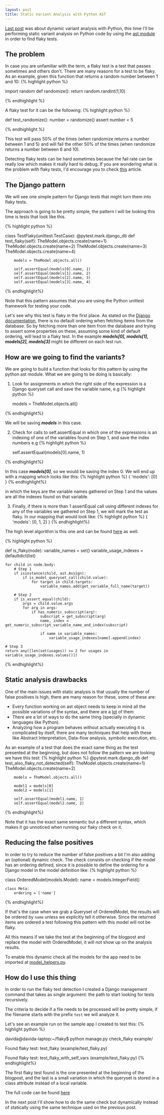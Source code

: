 ```yaml
---
layout: post
title: Static Variant Analysis with Python AST
---
```


[Last post](https://daviddanielarch.github.io/Dinamic-Variant-Analysis/) was about dynamic variant analysis with Python, this time I'll be performing static variant analysis on Python code by using the [ast module](https://docs.python.org/3.7/library/ast.html) in order to find flaky tests. 

## The problem
In case you are unfamiliar with the term, a flaky test is a test that passes sometimes and others don't. There are many reasons for a test to be flaky.
As an example, given this function that returns a random number between 1 and 10:
{% highlight python %}

import random
def randomize():
    return random.randint(1,10)

{% endhighlight %}

A flaky test for it can be the following:
{% highlight python %}

def test_randomize():
    number = randomize()
    assert number < 5

{% endhighlight %}

This test will pass 50% of the times (when randomize returns a number between 1 and 5) and will fail the other 50% of the times (when randomize returns a number between 6 and 10).

Detecting flaky tests can be hard sometimes because the fail rate can be really low which makes it really hard to debug.
If you are wondering what is the problem with flaky tests, I'd encourage you to check [this](https://martinfowler.com/articles/nonDeterminism.html) article.
     
## The Django pattern

We will see one simple pattern for Django tests that might turn them into flaky tests.

The approach is going to be pretty simple, the pattern I will be looking this time is tests that look like this.

{% highlight python %}

class TestFlaky(unittest.TestCase):
    @pytest.mark.django_db
    def test_flaky(self):
        TheModel.objects.create(name=1)
        TheModel.objects.create(name=2)
        TheModel.objects.create(name=3)
        TheModel.objects.create(name=4)

        models = TheModel.objects.all()

        self.assertEqual(models[0].name, 1)
        self.assertEqual(models[1].name, 2)
        self.assertEqual(models[2].name, 3)
        self.assertEqual(models[3].name, 4)
    
{% endhighlight%}

Note that this pattern assumes that you are using the Python unittest framework for testing your code.
 
Let's see why this test is flaky in the first place. As stated on the [Django documentation](https://docs.djangoproject.com/en/3.0/ref/models/options/#ordering), 
there is no default ordering when fetching items from the database. So by fetching more than one item from the database 
and trying to assert some properties on these, assuming some kind of default ordering, will lead to a flaky test. 
 In the example ***models[0], models[1], models[2], models[3]*** might be different on each test run.

## How are we going to find the variants?

We are going to build a function that looks for this pattern by using the python ast module.
What we are going to be doing is basically:

1) Look for assignments in which the right side of the expression is a Django queryset call and save the variable name, e.g
 {% highlight python %}

    models = TheModel.objects.all()

{% endhighlight%}

We will be saving ***models*** in this case.

2) Check for calls to self.assertEqual in which one of the expressions is an indexing of one of the variables found on Step 1, and save the index numbers e.g
 {% highlight python %}
 
    self.assertEqual(models[0].name, 1)
    
{% endhighlight%}

In this case ***models[0]***, so we would be saving the index 0. We will end up with a mapping which looks like this:
{% highlight python %}
    {
        'models': [0]
    }
{% endhighlight%}

in which the keys are the variable names gathered on Step 1 and the values are all the indexes found on that variable. 

3) Finally, if there is more than 1 assertEqual call using different indexes for any of the variables we gathered on Step 1, we will mark the test as flaky. 
 In our mapping that would look like:
 {% highlight python %}
    {
        'models': [0, 1, 2]
    }
{% endhighlight%}
    
The high level algorithm is this one and can be found [here](https://github.com/daviddanielarch/static_variant_analysis/blob/master/flaky/check/analyze.py) as well.

 {% highlight python %}
 
 def is_flaky(node):
    variable_names = set()
    variable_usage_indexes = defaultdict(list)

    for child in node.body:
        # Step 1
        if isinstance(child, ast.Assign):
            if is_model_queryset_call(child.value):
                for target in child.targets:
                    variable_names.add(get_variable_full_name(target))

        # Step 2
        if is_assert_equal(child):
            args = child.value.args
            for arg in args:
                if has_numeric_subscript(arg):
                    subscript = get_subscript(arg)
                    name, index = get_numeric_subscript_variable_name_and_index(subscript)

                    if name in variable_names:
                        variable_usage_indexes[name].append(index)

    # Step 3
    return any([len(set(usages)) >= 2 for usages in variable_usage_indexes.values()])

{% endhighlight%}

## Static analysis drawbacks

One of the main issues with static analysis is that usually the number of false positives is high, there are many reason for these, some of these are:
* Every function working on ast object needs to keep in mind all the possible variations of the syntax, and there are a [lot](https://docs.python.org/3.7/library/ast.html#abstract-grammar) of them
* There are a lot of ways to do the same thing (specially in dynamic languages like Python).
* Analyzing how a program behaves without actually executing it is complicated by itself, there are many techniques that help with these like Abstract Interpretation, Data-flow analysis, symbolic execution, etc.

As an example of a test that does the exact same thing as the test presented at the beginning, but does not follow the pattern
we are looking we have this test:
 {% highlight python %}
     @pytest.mark.django_db
    def test_also_flaky_not_detected(self):
        TheModel.objects.create(name=1)
        TheModel.objects.create(name=2)

        models = TheModel.objects.all()

        model1 = models[0]
        model2 = models[1]

        self.assertEqual(model1.name, 1)
        self.assertEqual(model2.name, 2)
{% endhighlight%}

Note that it has the exact same semantic but a different syntax, which makes it go unnoticed when running our flaky check on it.

## Reducing the false positives 

In order to try to reduce the number of false positives a bit I'm also adding an (optional) dynamic check. 
The check consists on checking if the model has an ordering defined, since it is possible to define the ordering for a Django model in the model definition like:
 {% highlight python %}
 
class OrderedModel(models.Model):
    name = models.IntegerField()

    class Meta:
        ordering = ['name']

{% endhighlight%}


If that's the case when we grab a Queryset of OrderedModel, the results will be ordered by `name` unless we explicitly tell it otherwise.
Since the returned items are ordered a test following this pattern with this model will not be flaky.

All this means if we take the test at the beginning of the blogpost and replace the model with OrderedModel, it will not show up on the analysis results.

To enable this dynamic check all the models for the app need to be imported at [model_helpers.py]().  


## How do I use this thing
 
In order to run the flaky test detection I created a Django management command that takes as single argument: the path to start looking for
tests recursively. 

The criteria to decide if a file needs to be processed will be pretty simple, if the filename starts with the prefix `test` we will analyze it. 

Let's see an example run on the sample app I created to test this:
 {% highlight python %}

davida@davida-laptop:~/flaky$ python manage.py check_flaky example/

Found flaky test: test_flaky (example/test_flaky.py)

Found flaky test: test_flaky_with_self_vars (example/test_flaky.py)
{% endhighlight%}

The first flaky test found is the one presented at the beginning of the blogpost, and the last is a small variation
in which the queryset is stored in a class attribute instead of a local variable. 
 
The full code can be found [here](https://github.com/daviddanielarch/flaky_tests_variant_analysis)

In the next post I'll show how to do the same check but dynamically instead of statically using the same technique used on the previous post.
